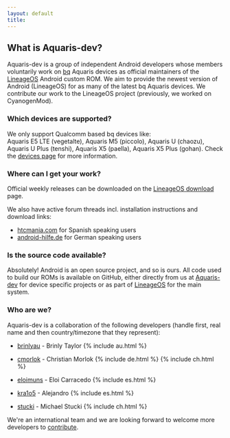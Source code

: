 ```yaml
---
layout: default
title:
---
```


## What is Aquaris-dev?

Aquaris-dev is a group of independent Android developers whose members voluntarily work on [bq](https://www.bq.com/) Aquaris devices as official maintainers of the [LineageOS](http://lineageos.org/) Android <nobr>custom ROM</nobr>. We aim to provide the newest version of Android (LineageOS) for as many of the latest bq Aquaris devices. We contribute our work to the LineageOS project (previously, we worked on CyanogenMod).

### Which devices are supported?

We only support Qualcomm based bq devices like: <nobr>Aquaris E5 LTE (vegetalte)</nobr>, <nobr>Aquaris M5 (piccolo)</nobr>, <nobr>Aquaris U (chaozu)</nobr>, <nobr>Aquaris U Plus (tenshi)</nobr>, <nobr>Aquaris X5 (paella)</nobr>, <nobr>Aquaris X5 Plus (gohan)</nobr>.
Check the [devices page](/devices.html) for more information. 

### Where can I get your work?

Official weekly releases can be downloaded on the [LineageOS download](https://download.lineageos.org) page.

We also have active forum threads incl. installation instructions and download links:

- [htcmania.com](http://www.htcmania.com/forumdisplay.php?f=2091) for Spanish speaking users
- [android-hilfe.de](http://www.android-hilfe.de/forum/bq-forum.2047/) for German speaking users

### Is the source code available?

Absolutely! Android is an open source project, and so is ours. All code used to build our ROMs is available on GitHub, either directly from us at [Aquaris-dev](https://github.com/aquaris-dev) for device specific projects or as part of [LineageOS](https://github.com/lineageos) for the main system.

### Who are we?

Aquaris-dev is a collaboration of the following developers (handle first, real name and then country/timezone that they represent): 

- [brinlyau](https://github.com/brinlyau) - Brinly Taylor {% include au.html %}

- [cmorlok](https://github.com/cmorlok) - Christian Morlok {% include de.html %} {% include ch.html %}

- [eloimuns](https://github.com/eloimuns) - Eloi Carracedo {% include es.html %}

- [kra1o5](https://github.com/kra1o5) - Alejandro {% include es.html %}

- [stucki](https://github.com/stucki) - Michael Stucki {% include ch.html %}

We're an international team and we are looking forward to welcome more developers to [contribute](/contribute.html).
